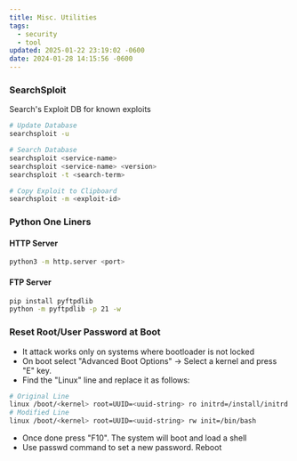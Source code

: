 ```yaml
---
title: Misc. Utilities
tags:
  - security
  - tool
updated: 2025-01-22 23:19:02 -0600
date: 2024-01-28 14:15:56 -0600
---
```


### SearchSploit

Search's Exploit DB for known exploits

```bash
# Update Database
searchsploit -u

# Search Database
searchsploit <service-name>
searchsploit <service-name> <version>
searchsploit -t <search-term>

# Copy Exploit to Clipboard
searchsploit -m <exploit-id>
```

### Python One Liners

#### HTTP Server

````bash
python3 -m http.server <port>
````

#### FTP Server

````bash
pip install pyftpdlib
python -m pyftpdlib -p 21 -w
````

### Reset Root/User Password at Boot

* It attack works only on systems where bootloader is not locked
* On boot select "Advanced Boot Options" -> Select a kernel and press "E" key.
* Find the "Linux" line and replace it as follows:

````bash
# Original Line
linux /boot/<kernel> root=UUID=<uuid-string> ro initrd=/install/initrd.qz quiet splash
# Modified Line
linux /boot/<kernel> root=UUID=<uuid-string> rw init=/bin/bash
````

* Once done press "F10". The system will boot and load a shell
* Use passwd command to set a new password. Reboot
